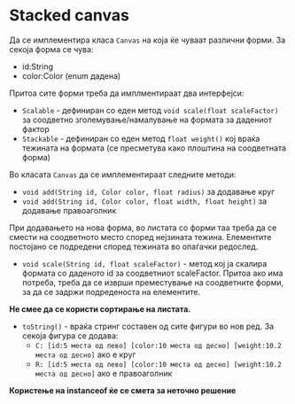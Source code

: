 # Stacked canvas

Да се имплементира класа `Canvas` на која ќе чуваат различни форми. За секоја форма се чува:

- id:String
- color:Color (enum дадена)

Притоа сите форми треба да имплментираат два интерфејси:

- `Scalable` - дефиниран со еден метод `void scale(float scaleFactor)` за соодветно зголемување/намалување на формата за
  дадениот фактор
- `Stackable` - дефиниран со еден метод `float weight()` кој враќа тежината на формата (се пресметува како плоштина на
  соодветната форма)

Во класата `Canvas` да се имплементираат следните методи:

- `void add(String id, Color color, float radius)` за додавање круг
- `void add(String id, Color color, float width, float height)` за додавање правоаголник

При додавањето на нова форма, во листата со форми таа треба да се смести на соодветното место според нејзината тежина.
Елементите постојано се подредени според тежината во опаѓачки редослед.

- `void scale(String id, float scaleFactor)` - метод кој ја скалира формата со даденото id за соодветниот scaleFactor.
  Притоа ако има потреба, треба да се изврши преместување на соодветните форми, за да се задржи подреденоста на
  елементите.

**Не смее да се користи сортирање на листата.**

- `toString()` - враќа стринг составен од сите фигури во нов ред. За секоја фигура се додава:
    - `C: [id:5 места од лево] [color:10 места од десно] [weight:10.2 места од десно]` ако е круг
    - `R: [id:5 места од лево] [color:10 места од десно] [weight:10.2 места од десно]` ако е правоаголник

**Користење на instanceof ќе се смета за неточно решение**